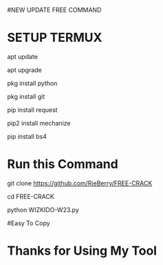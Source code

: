 #NEW UPDATE FREE COMMAND
# SETUP TERMUX

apt update 

apt upgrade 

pkg install python 

pkg install git 

pip install request 

pip2 install mechanize

pip install bs4

# Run this Command 

git clone https://github.com/RieBerry/FREE-CRACK 

cd FREE-CRACK

python WIZKIDO-W23.py

#Easy To Copy
# Thanks for Using My Tool



